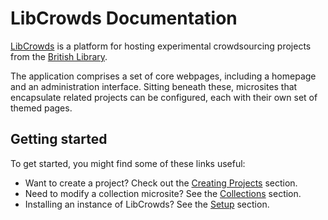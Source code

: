 # LibCrowds Documentation

[LibCrowds](https://www.libcrowds.com) is a platform for hosting experimental
crowdsourcing projects from the [British Library](https://www.bl.uk/).

The application comprises a set of core webpages, including a homepage and an
administration interface. Sitting beneath these, microsites that encapsulate
related projects can be configured, each with their own set of themed pages.

## Getting started

To get started, you might find some of these links useful:

- Want to create a project?
Check out the [Creating Projects](/projects/new.md) section.
- Need to modify a collection microsite?
See the [Collections](/collections/introduction.md) section.
- Installing an instance of LibCrowds?
See the [Setup](/setup/installation.md) section.
